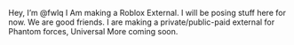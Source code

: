 Hey, I’m @fwlq
I Am making a Roblox External.
I will be posing stuff here for now.
We are good friends.
I are making a private/public-paid external for Phantom forces, Universal
More coming soon.
